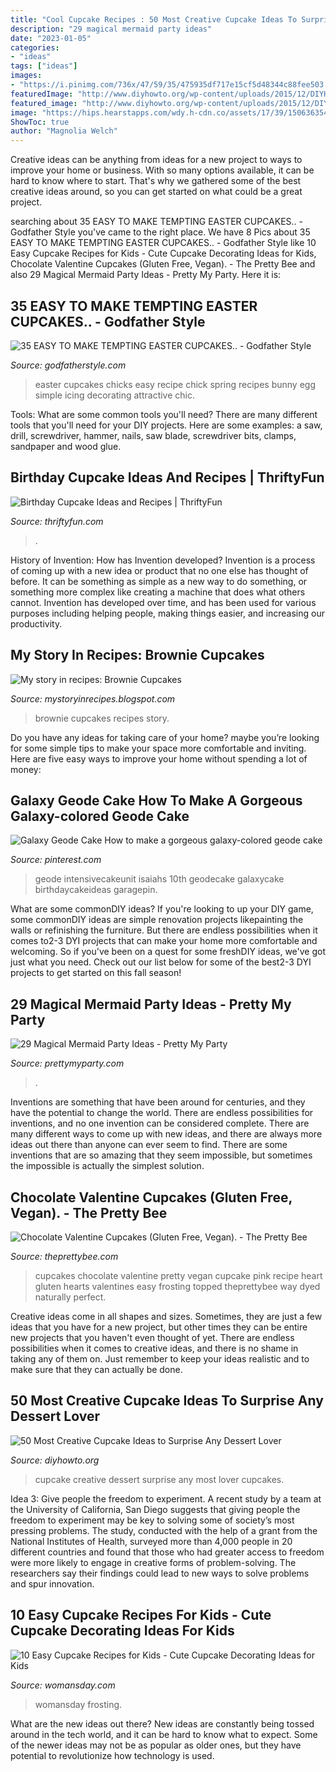```yaml
---
title: "Cool Cupcake Recipes : 50 Most Creative Cupcake Ideas To Surprise Any Dessert Lover"
description: "29 magical mermaid party ideas"
date: "2023-01-05"
categories:
- "ideas"
tags: ["ideas"]
images:
- "https://i.pinimg.com/736x/47/59/35/475935df717e15cf5d48344c88fee503.jpg"
featuredImage: "http://www.diyhowto.org/wp-content/uploads/2015/12/DIYHowto-50-Most-Creative-Cupcake-Ideas-to-Surprise-Any-Dessert-Lover48-600x800.jpg"
featured_image: "http://www.diyhowto.org/wp-content/uploads/2015/12/DIYHowto-50-Most-Creative-Cupcake-Ideas-to-Surprise-Any-Dessert-Lover48-600x800.jpg"
image: "https://hips.hearstapps.com/wdy.h-cdn.co/assets/17/39/1506363545-dirt-cupcakes.jpg?crop=1.0xw:1xh;center,top&amp;resize=768:*"
ShowToc: true
author: "Magnolia Welch"
---
```



Creative ideas can be anything from ideas for a new project to ways to improve your home or business. With so many options available, it can be hard to know where to start. That's why we gathered some of the best creative ideas around, so you can get started on what could be a great project.

	

		
searching about 35 EASY TO MAKE TEMPTING EASTER CUPCAKES.. - Godfather Style you've came to the right place. We have 8 Pics about 35 EASY TO MAKE TEMPTING EASTER CUPCAKES.. - Godfather Style like 10 Easy Cupcake Recipes for Kids - Cute Cupcake Decorating Ideas for Kids, Chocolate Valentine Cupcakes (Gluten Free, Vegan). - The Pretty Bee and also 29 Magical Mermaid Party Ideas - Pretty My Party. Here it is:
		
    
## 35 EASY TO MAKE TEMPTING EASTER CUPCAKES.. - Godfather Style

<img loading=lazy src="http://godfatherstyle.com/wp-content/uploads/2016/02/EASTER-CUPCAKES-4.jpg" onerror="this.onerror=null;this.src='https://tse4.mm.bing.net/th?id=OIP.BQbZe4g9FX08Bse8kwPIZAHaEK&amp;pid=15.1';" alt="35 EASY TO MAKE TEMPTING EASTER CUPCAKES.. - Godfather Style">

_Source: godfatherstyle.com_

>easter cupcakes chicks easy recipe chick spring recipes bunny egg simple icing decorating attractive chic. 

	

Tools: What are some common tools you'll need?
There are many different tools that you'll need for your DIY projects. Here are some examples: a saw, drill, screwdriver, hammer, nails, saw blade, screwdriver bits, clamps, sandpaper and wood glue.

    
## Birthday Cupcake Ideas And Recipes | ThriftyFun

<img loading=lazy src="https://img.thrfun.com/img/086/616/birthday_cupcake_fancy1.jpg" onerror="this.onerror=null;this.src='https://tse4.mm.bing.net/th?id=OIP._AXVgz267GSpQzPLnWvMhQHaNS&amp;pid=15.1';" alt="Birthday Cupcake Ideas and Recipes | ThriftyFun">

_Source: thriftyfun.com_

>. 

	

History of Invention: How has Invention developed?
Invention is a process of coming up with a new idea or product that no one else has thought of before. It can be something as simple as a new way to do something, or something more complex like creating a machine that does what others cannot. Invention has developed over time, and has been used for various purposes including helping people, making things easier, and increasing our productivity.

    
## My Story In Recipes: Brownie Cupcakes

<img loading=lazy src="http://2.bp.blogspot.com/-KAZSHMGM2gc/VCnkSyUqk6I/AAAAAAABBHk/XQuCrfT066w/s1600/Brownie%2BCupcakes%2B-%2BRack%2B4.JPG" onerror="this.onerror=null;this.src='https://tse3.mm.bing.net/th?id=OIP.k0c0G8rB3qe-0XGmxqPBfQHaLE&amp;pid=15.1';" alt="My story in recipes: Brownie Cupcakes">

_Source: mystoryinrecipes.blogspot.com_

>brownie cupcakes recipes story. 

	

Do you have any ideas for taking care of your home? maybe you’re looking for some simple tips to make your space more comfortable and inviting. Here are five easy ways to improve your home without spending a lot of money:

    
## Galaxy Geode Cake How To Make A Gorgeous Galaxy-colored Geode Cake

<img loading=lazy src="https://i.pinimg.com/736x/47/59/35/475935df717e15cf5d48344c88fee503.jpg" onerror="this.onerror=null;this.src='https://tse2.mm.bing.net/th?id=OIP.5sKmpuS2x_Z_aDezsz2uaQHaNK&amp;pid=15.1';" alt="Galaxy Geode Cake How to make a gorgeous galaxy-colored geode cake">

_Source: pinterest.com_

>geode intensivecakeunit isaiahs 10th geodecake galaxycake birthdaycakeideas garagepin. 

	

What are some commonDIY ideas?
If you're looking to up your DIY game, some commonDIY ideas are simple renovation projects likepainting the walls or refinishing the furniture. But there are endless possibilities when it comes to2-3 DYI projects that can make your home more comfortable and welcoming. So if you've been on a quest for some freshDIY ideas, we've got just what you need. Check out our list below for some of the best2-3 DYI projects to get started on this fall season!

    
## 29 Magical Mermaid Party Ideas - Pretty My Party

<img loading=lazy src="https://www.prettymyparty.com/wp-content/uploads/2017/07/mermaid-party-ideas-cupcake.jpg" onerror="this.onerror=null;this.src='https://tse2.mm.bing.net/th?id=OIP.CWmFeZGVUqSqYV-bJBXUogAAAA&amp;pid=15.1';" alt="29 Magical Mermaid Party Ideas - Pretty My Party">

_Source: prettymyparty.com_

>. 

	

Inventions are something that have been around for centuries, and they have the potential to change the world. There are endless possibilities for inventions, and no one invention can be considered complete. There are many different ways to come up with new ideas, and there are always more ideas out there than anyone can ever seem to find. There are some inventions that are so amazing that they seem impossible, but sometimes the impossible is actually the simplest solution.

    
## Chocolate Valentine Cupcakes (Gluten Free, Vegan). - The Pretty Bee

<img loading=lazy src="https://i0.wp.com/theprettybee.com/wp-content/uploads/2017/02/valentine-chocolate-cupcake-recipe.jpg?fit=640%2C960&amp;ssl=1" onerror="this.onerror=null;this.src='https://tse2.mm.bing.net/th?id=OIP.YLfJYOHMZ0LslkfjQn4JNQHaLH&amp;pid=15.1';" alt="Chocolate Valentine Cupcakes (Gluten Free, Vegan). - The Pretty Bee">

_Source: theprettybee.com_

>cupcakes chocolate valentine pretty vegan cupcake pink recipe heart gluten hearts valentines easy frosting topped theprettybee way dyed naturally perfect. 

	

Creative ideas come in all shapes and sizes. Sometimes, they are just a few ideas that you have for a new project, but other times they can be entire new projects that you haven't even thought of yet. There are endless possibilities when it comes to creative ideas, and there is no shame in taking any of them on. Just remember to keep your ideas realistic and to make sure that they can actually be done.

    
## 50 Most Creative Cupcake Ideas To Surprise Any Dessert Lover

<img loading=lazy src="http://www.diyhowto.org/wp-content/uploads/2015/12/DIYHowto-50-Most-Creative-Cupcake-Ideas-to-Surprise-Any-Dessert-Lover48-600x800.jpg" onerror="this.onerror=null;this.src='https://tse2.mm.bing.net/th?id=OIP.j2hoNY_ozZss-fJow7_WPwHaJ4&amp;pid=15.1';" alt="50 Most Creative Cupcake Ideas to Surprise Any Dessert Lover">

_Source: diyhowto.org_

>cupcake creative dessert surprise any most lover cupcakes. 

	

Idea 3: Give people the freedom to experiment.
A recent study by a team at the University of California, San Diego suggests that giving people the freedom to experiment may be key to solving some of society’s most pressing problems. The study, conducted with the help of a grant from the National Institutes of Health, surveyed more than 4,000 people in 20 different countries and found that those who had greater access to freedom were more likely to engage in creative forms of problem-solving. The researchers say their findings could lead to new ways to solve problems and spur innovation.

    
## 10 Easy Cupcake Recipes For Kids - Cute Cupcake Decorating Ideas For Kids

<img loading=lazy src="https://hips.hearstapps.com/wdy.h-cdn.co/assets/17/39/1506363545-dirt-cupcakes.jpg?crop=1.0xw:1xh;center,top&amp;resize=768:*" onerror="this.onerror=null;this.src='https://tse3.mm.bing.net/th?id=OIP.wZ9L41MiMBe9noLLSsf5awHaLH&amp;pid=15.1';" alt="10 Easy Cupcake Recipes for Kids - Cute Cupcake Decorating Ideas for Kids">

_Source: womansday.com_

>womansday frosting. 

	

What are the new ideas out there?
New ideas are constantly being tossed around in the tech world, and it can be hard to know what to expect. Some of the newer ideas may not be as popular as older ones, but they have potential to revolutionize how technology is used.

